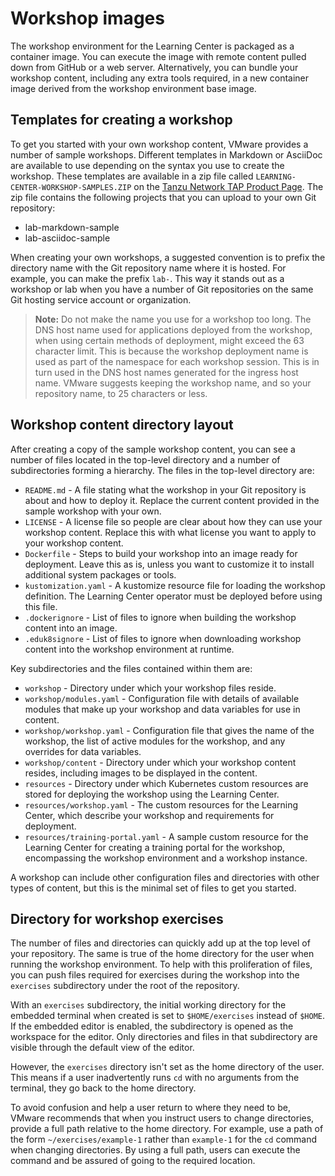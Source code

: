 # Workshop images

The workshop environment for the Learning Center is packaged as a container image. You can execute the image with remote content pulled down from GitHub or a web server. Alternatively, you can bundle your workshop content, including any extra tools required, in a new container image derived from the workshop environment base image.

## <a id="template-create-workshop"></a> Templates for creating a workshop

To get you started with your own workshop content, VMware provides a number of sample workshops.
Different templates in Markdown or AsciiDoc are available to use depending on the syntax you use to create the workshop.
These templates are available in a zip file called `LEARNING-CENTER-WORKSHOP-SAMPLES.ZIP` on the [Tanzu Network TAP Product Page](https://network.tanzu.vmware.com/products/tanzu-application-platform).
The zip file contains the following projects that you can upload to your own Git repository:

- lab-markdown-sample
- lab-asciidoc-sample

When creating your own workshops, a suggested convention is to prefix the directory name with the Git repository name where it is hosted. For example, you can make the prefix `lab-`.
This way it stands out as a workshop or lab when you have a number of Git repositories on the same Git hosting service account or organization.

>**Note:** Do not make the name you use for a workshop too long. The DNS host name used for applications deployed from the workshop, when using certain methods of deployment, might exceed the 63 character limit. This is because the workshop deployment name is used as part of the namespace for each workshop session. This is in turn used in the DNS host names generated for the ingress host name. VMware suggests keeping the workshop name, and so your repository name, to 25 characters or less.

## <a id="wrkshp-content-dir-layout"></a> Workshop content directory layout

After creating a copy of the sample workshop content, you can see a number of files located in the top-level directory and a number of subdirectories forming a hierarchy. The files in the top-level directory are:

* `README.md` - A file stating what the workshop in your Git repository is about and how to deploy it. Replace the current content provided in the sample workshop with your own.
* `LICENSE` - A license file so people are clear about how they can use your workshop content. Replace this with what license you want to apply to your workshop content.
* `Dockerfile` - Steps to build your workshop into an image ready for deployment. Leave this as is, unless you want to customize it to install additional system packages or tools.
* `kustomization.yaml` - A kustomize resource file for loading the workshop definition. The Learning Center operator must be deployed before using this file.
* `.dockerignore` - List of files to ignore when building the workshop content into an image.
* `.eduk8signore` - List of files to ignore when downloading workshop content into the workshop environment at runtime.

Key subdirectories and the files contained within them are:

* `workshop` - Directory under which your workshop files reside.
* `workshop/modules.yaml` - Configuration file with details of available modules that make up your workshop and data variables for use in content.
* `workshop/workshop.yaml` - Configuration file that gives the name of the workshop, the list of active modules for the workshop, and any overrides for data variables.
* `workshop/content` - Directory under which your workshop content resides, including images to be displayed in the content.
* `resources` - Directory under which Kubernetes custom resources are stored for deploying the workshop using the Learning Center.
* `resources/workshop.yaml` - The custom resources for the Learning Center, which describe your workshop and requirements for deployment.
* `resources/training-portal.yaml` - A sample custom resource for the Learning Center for creating a training portal for the workshop, encompassing the workshop environment and a workshop instance.

A workshop can include other configuration files and directories with other types of content, but this is the minimal set of files to get you started.

## <a id="dir-workshop-exercises"></a> Directory for workshop exercises

The number of files and directories can quickly add up at the top level of your repository. The same is true of the home directory for the user when running the workshop environment. To help with this proliferation of files, you can push files required for exercises during the workshop into the `exercises` subdirectory under the root of the repository.

With an `exercises` subdirectory, the initial working directory for the embedded terminal when created is set to `$HOME/exercises` instead of `$HOME`. If the embedded editor is enabled, the subdirectory is opened as the workspace for the editor. Only directories and files in that subdirectory are visible through the default view of the editor.

However, the `exercises` directory isn't set as the home directory of the user. This means if a user inadvertently runs `cd` with no arguments from the terminal, they go back to the home directory.

To avoid confusion and help a user return to where they need to be, VMware recommends that when you instruct users to change directories, provide a full path relative to the home directory. For example, use a path of the form `~/exercises/example-1` rather than `example-1` for the `cd` command when changing directories. By using a full path, users can execute the command and be assured of going to the required location.
